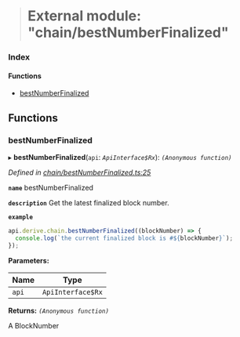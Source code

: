> # External module: "chain/bestNumberFinalized"

### Index

#### Functions

* [bestNumberFinalized](_chain_bestnumberfinalized_.md#bestnumberfinalized)

## Functions

###  bestNumberFinalized

▸ **bestNumberFinalized**(`api`: *`ApiInterface$Rx`*): *`(Anonymous function)`*

*Defined in [chain/bestNumberFinalized.ts:25](https://github.com/polkadot-js/api/blob/917168a/packages/api-derive/src/chain/bestNumberFinalized.ts#L25)*

**`name`** bestNumberFinalized

**`description`** Get the latest finalized block number.

**`example`** 
<BR>

```javascript
api.derive.chain.bestNumberFinalized((blockNumber) => {
  console.log(`the current finalized block is #${blockNumber}`);
});
```

**Parameters:**

Name | Type |
------ | ------ |
`api` | `ApiInterface$Rx` |

**Returns:** *`(Anonymous function)`*

A BlockNumber